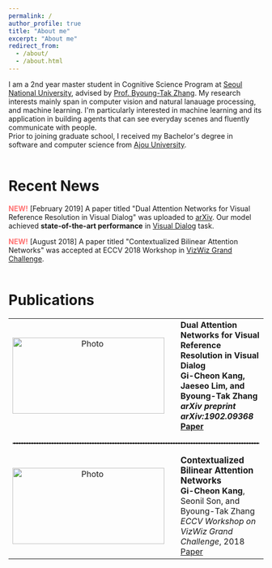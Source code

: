 ```yaml
---
permalink: /
author_profile: true
title: "About me"
excerpt: "About me"
redirect_from: 
  - /about/
  - /about.html
---
```


I am a 2nd year master student in Cognitive Science Program at [Seoul National University](http://en.snu.ac.kr), advised by [Prof. Byoung-Tak Zhang](https://bi.snu.ac.kr/~btzhang/). My research interests mainly span in computer vision and natural lanauage processing, and machine learning. I'm particularly interested in machine learning and its application in building agents that can see everyday scenes and fluently communicate with people. <br>
Prior to joining graduate school, I received my Bachelor's degree in software and computer science from [Ajou University](http://www.ajou.ac.kr/en/). 
<br>
<br>

# Recent News
<span style="color:#ff7272">**NEW!**</span> [February 2019] A paper titled "Dual Attention Networks for Visual Reference Resolution in Visual Dialog" was uploaded to [arXiv](https://arxiv.org/abs/1902.09368). Our model achieved **state-of-the-art performance** in [Visual Dialog](https://visualdialog.org) task.

<span style="color:#ff7272">**NEW!**</span> [August 2018] A paper titled "Contextualized Bilinear Attention Networks" was accepted at ECCV 2018 Workshop in [VizWiz Grand Challenge](http://vizwiz.org/workshop/).
<br>
<br>

# Publications
<table align="center" style="border-collapse: collapse; border: none;" >
    <!-- Dual Attention Networks <a href="https://arxiv.org/pdf/1902.09368.pdf" style="font-size: 17px; text-decoration: none">Dual Attention Networks for Visual Reference Resolution in Visual Dialog</a>-->
    <tr style="border: none;">
        <td align="center" style="border: none;"><img src="https://github.com/gicheonkang/gicheonkang.github.io/blob/master/images/DAN-19.png?raw=true" alt="Photo" width="300" height="150" /></td>
        <td style="border: none;"></td>
        <td align="left" style="border: none;"><b><style="font-size: 17px; text-decoration: none">Dual Attention Networks for Visual Reference Resolution in Visual Dialog</style><br> 
          <font size="3"><b>Gi-Cheon Kang</b>, Jaeseo Lim, and Byoung-Tak Zhang </font><br> 
          <font size="3"><i>arXiv preprint arXiv:1902.09368</i></font><br>
          <font size="3"><a class="btn btn--info" href="https://arxiv.org/abs/1902.09368"> Paper </a></font></td>
    </tr>
    <!-- Border line dashed <hr style="border: 1px" /> #8c8b8b; --> 
    <tr style="border: none;">
        <td style="border: none;" colspan="3"><hr style="border: dashed 1px #8c8b8b;"></td>
    </tr> 
    <!-- Contextualized Bilinear Attention Networks -->
    <tr style="border: none;">
        <td align="center" style="border: none;"><img src="https://github.com/gicheonkang/gicheonkang.github.io/blob/master/images/CBAN-18.png?raw=true" alt="Photo" width="300" height="150" /></td>
        <td style="border: none;"></td>
        <td align="left" style="border: none;"><b><a href="https://bi.snu.ac.kr/Publications/Conferences/International/ECCV2018_Workshop_VizWiz_GCKang.pdf" style="font-size: 17px; text-decoration: none">Contextualized Bilinear Attention Networks</a></b><br>
          <font size="3"><b>Gi-Cheon Kang</b>, Seonil Son, and Byoung-Tak Zhang </font><br>
          <font size="3"><i>ECCV Workshop on VizWiz Grand Challenge</i>, 2018</font><br>
          <font size="3"><a class="btn btn--info" href="https://bi.snu.ac.kr/Publications/Conferences/International/ECCV2018_Workshop_VizWiz_GCKang.pdf"> Paper </a></font>
          <!--<font size="3"><a class="btn" href="https://github.com/gicheonkang/gicheonkang.github.io/blob/master/files/ECCV2018-poster-gckang.pdf"> Poster </a> </font>--></td> 
    </tr>
</table>

<style>
  @media screen and (max-width: 750px) {
  table thead {
    border: none;
    clip: rect(0 0 0 0);
    height: 1px;
    margin: -1px;
    overflow: hidden;
    padding: 0;
    position: absolute;
    width: 1px;
  }
  
  table tr {
    border-bottom: 3px solid #ddd;
    display: block;
  }
  
  table td {
    border-bottom: 1px solid #ddd;
    display: block;
    text-align: left;
  }
  
  table td::before {
    content: attr(data-label);
    float: left;
  }
}
</style>
